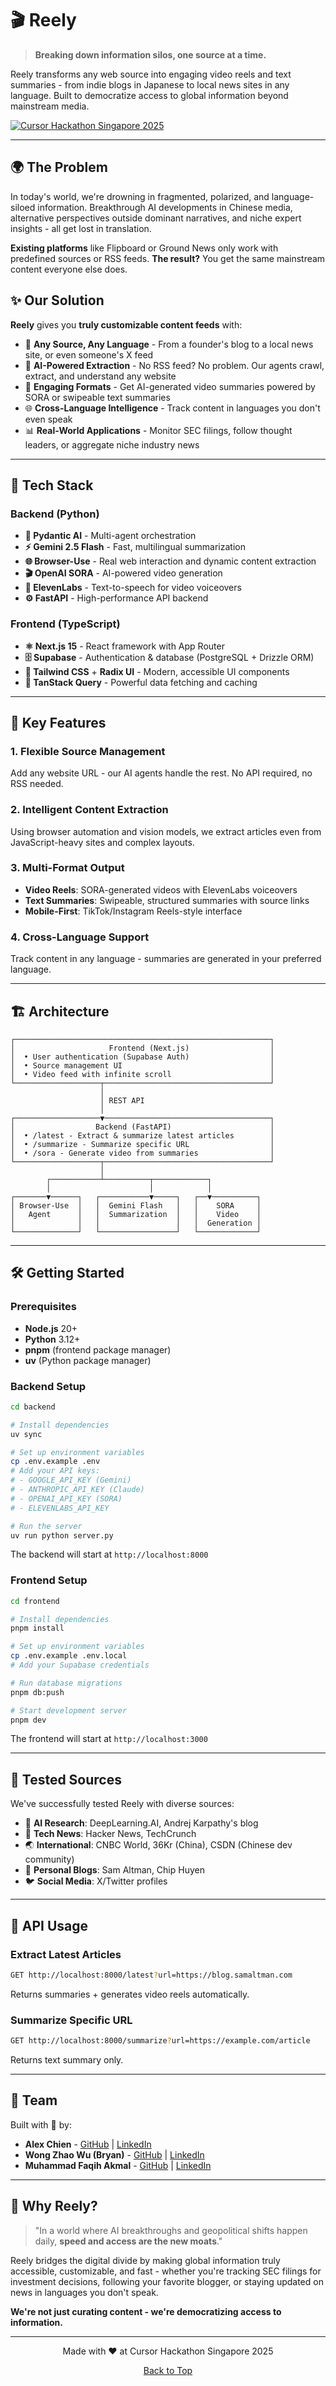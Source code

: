 # 🎬 Reely

> **Breaking down information silos, one source at a time.**

Reely transforms any web source into engaging video reels and text summaries - from indie blogs in Japanese to local news sites in any language. Built to democratize access to global information beyond mainstream media.

[![Cursor Hackathon Singapore 2025](https://img.shields.io/badge/Cursor%20Hackathon-Singapore%202025-6C5CE7?style=for-the-badge)](https://luma.com/cursor-hack-sg)

---

## 🌍 The Problem

In today's world, we're drowning in fragmented, polarized, and language-siloed information. Breakthrough AI developments in Chinese media, alternative perspectives outside dominant narratives, and niche expert insights - all get lost in translation.

**Existing platforms** like Flipboard or Ground News only work with predefined sources or RSS feeds. **The result?** You get the same mainstream content everyone else does.

## ✨ Our Solution

**Reely** gives you **truly customizable content feeds** with:

- 🔗 **Any Source, Any Language** - From a founder's blog to a local news site, or even someone's X feed
- 🤖 **AI-Powered Extraction** - No RSS feed? No problem. Our agents crawl, extract, and understand any website
- 🎥 **Engaging Formats** - Get AI-generated video summaries powered by SORA or swipeable text summaries
- 🌐 **Cross-Language Intelligence** - Track content in languages you don't even speak
- 📊 **Real-World Applications** - Monitor SEC filings, follow thought leaders, or aggregate niche industry news

---

## 🚀 Tech Stack

### Backend (Python)
- **🧠 Pydantic AI** - Multi-agent orchestration
- **⚡ Gemini 2.5 Flash** - Fast, multilingual summarization
- **🌐 Browser-Use** - Real web interaction and dynamic content extraction
- **🎬 OpenAI SORA** - AI-powered video generation
- **🎤 ElevenLabs** - Text-to-speech for video voiceovers
- **⚙️ FastAPI** - High-performance API backend

### Frontend (TypeScript)
- **⚛️ Next.js 15** - React framework with App Router
- **🗄️ Supabase** - Authentication & database (PostgreSQL + Drizzle ORM)
- **🎨 Tailwind CSS** + **Radix UI** - Modern, accessible UI components
- **🔄 TanStack Query** - Powerful data fetching and caching

---

## 🎯 Key Features

### 1. **Flexible Source Management**
Add any website URL - our AI agents handle the rest. No API required, no RSS needed.

### 2. **Intelligent Content Extraction**
Using browser automation and vision models, we extract articles even from JavaScript-heavy sites and complex layouts.

### 3. **Multi-Format Output**
- **Video Reels**: SORA-generated videos with ElevenLabs voiceovers
- **Text Summaries**: Swipeable, structured summaries with source links
- **Mobile-First**: TikTok/Instagram Reels-style interface

### 4. **Cross-Language Support**
Track content in any language - summaries are generated in your preferred language.

---

## 🏗️ Architecture

```
┌─────────────────────────────────────────────────────────┐
│                     Frontend (Next.js)                  │
│  • User authentication (Supabase Auth)                  │
│  • Source management UI                                 │
│  • Video feed with infinite scroll                      │
└───────────────────┬─────────────────────────────────────┘
                    │
                    │ REST API
                    │
┌───────────────────▼─────────────────────────────────────┐
│                  Backend (FastAPI)                      │
│  • /latest - Extract & summarize latest articles        │
│  • /summarize - Summarize specific URL                  │
│  • /sora - Generate video from summaries                │
└───────────────────┬─────────────────────────────────────┘
                    │
        ┌───────────┴──────────┬────────────┐
        │                      │            │
┌───────▼──────┐   ┌───────────▼─────┐   ┌──▼──────────┐
│ Browser-Use  │   │  Gemini Flash   │   │    SORA     │
│   Agent      │   │  Summarization  │   │    Video    │
│              │   │                 │   │  Generation │
└──────────────┘   └─────────────────┘   └─────────────┘
```

---

## 🛠️ Getting Started

### Prerequisites

- **Node.js** 20+
- **Python** 3.12+
- **pnpm** (frontend package manager)
- **uv** (Python package manager)

### Backend Setup

```bash
cd backend

# Install dependencies
uv sync

# Set up environment variables
cp .env.example .env
# Add your API keys:
# - GOOGLE_API_KEY (Gemini)
# - ANTHROPIC_API_KEY (Claude)
# - OPENAI_API_KEY (SORA)
# - ELEVENLABS_API_KEY

# Run the server
uv run python server.py
```

The backend will start at `http://localhost:8000`

### Frontend Setup

```bash
cd frontend

# Install dependencies
pnpm install

# Set up environment variables
cp .env.example .env.local
# Add your Supabase credentials

# Run database migrations
pnpm db:push

# Start development server
pnpm dev
```

The frontend will start at `http://localhost:3000`

---

## 📝 Tested Sources

We've successfully tested Reely with diverse sources:

- 🧠 **AI Research**: DeepLearning.AI, Andrej Karpathy's blog
- 🚀 **Tech News**: Hacker News, TechCrunch
- 🌏 **International**: CNBC World, 36Kr (China), CSDN (Chinese dev community)
- 👤 **Personal Blogs**: Sam Altman, Chip Huyen
- 🐦 **Social Media**: X/Twitter profiles

---

## 🎥 API Usage

### Extract Latest Articles

```bash
GET http://localhost:8000/latest?url=https://blog.samaltman.com
```

Returns summaries + generates video reels automatically.

### Summarize Specific URL

```bash
GET http://localhost:8000/summarize?url=https://example.com/article
```

Returns text summary only.

---

## 👥 Team

Built with 💜 by:

- **Alex Chien** - [GitHub](https://github.com/Alexc09) | [LinkedIn](https://www.linkedin.com/in/alex-chien-09/)
- **Wong Zhao Wu (Bryan)** - [GitHub](https://github.com/kiritowu) | [LinkedIn](https://www.linkedin.com/in/zw-wong/)
- **Muhammad Faqih Akmal** - [GitHub](https://github.com/faqihxdev) | [LinkedIn](https://www.linkedin.com/in/faqih-akmal/)

---

## 🌟 Why Reely?

> "In a world where AI breakthroughs and geopolitical shifts happen daily, **speed and access are the new moats**."

Reely bridges the digital divide by making global information truly accessible, customizable, and fast - whether you're tracking SEC filings for investment decisions, following your favorite blogger, or staying updated on news in languages you don't speak.

**We're not just curating content - we're democratizing access to information.**

---

<div align="center">
  <p>Made with ❤️ at Cursor Hackathon Singapore 2025</p>
  <p>
    <a href="#-reely">Back to Top</a>
  </p>
</div>
